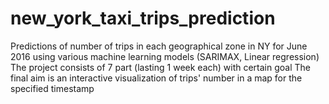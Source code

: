 # new_york_taxi_trips_prediction
Predictions of number of trips in each geographical zone in NY for June 2016 using various machine learning models (SARIMAX, Linear regression)
The project consists of 7 part (lasting 1 week each) with certain goal
The final aim is an interactive visualization of trips' number in a map for the specified timestamp
